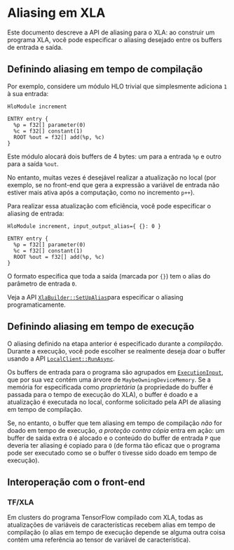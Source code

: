 # Aliasing em XLA

Este documento descreve a API de aliasing para o XLA: ao construir um programa XLA, você pode especificar o aliasing desejado entre os buffers de entrada e saída.

## Definindo aliasing em tempo de compilação

Por exemplo, considere um módulo HLO trivial que simplesmente adiciona `1` à sua entrada:

```
HloModule increment

ENTRY entry {
  %p = f32[] parameter(0)
  %c = f32[] constant(1)
  ROOT %out = f32[] add(%p, %c)
}
```

Este módulo alocará dois buffers de 4 bytes: um para a entrada `%p` e outro para a saída `%out`.

No entanto, muitas vezes é desejável realizar a atualização no local (por exemplo, se no front-end que gera a expressão a variável de entrada não estiver mais ativa após a computação, como no incremento `p++`).

Para realizar essa atualização com eficiência, você pode especificar o aliasing de entrada:

```
HloModule increment, input_output_alias={ {}: 0 }

ENTRY entry {
  %p = f32[] parameter(0)
  %c = f32[] constant(1)
  ROOT %out = f32[] add(%p, %c)
}
```

O formato especifica que toda a saída (marcada por `{}`) tem o alias do parâmetro de entrada `0`.

Veja a API [`XlaBuilder::SetUpAlias`](https://www.tensorflow.org/code/tensorflow/compiler/xla/client/xla_builder.h) ​​para especificar o aliasing programaticamente.

## Definindo aliasing em tempo de execução

O aliasing definido na etapa anterior é especificado durante a *compilação*. Durante a execução, você pode escolher se realmente deseja doar o buffer usando a API [`LocalClient::RunAsync`](https://www.tensorflow.org/code/tensorflow/compiler/xla/client/local_client.h).

Os buffers de entrada para o programa são agrupados em [`ExecutionInput`](https://www.tensorflow.org/code/tensorflow/compiler/xla/service/executable.h), que por sua vez contém uma árvore de `MaybeOwningDeviceMemory`. Se a memória for especificada como *proprietária* (a propriedade do buffer é passada para o tempo de execução do XLA), o buffer é doado e a atualização é executada no local, conforme solicitado pela API de aliasing em tempo de compilação.

Se, no entanto, o buffer que tem aliasing em tempo de compilação *não* for doado em tempo de execução, *a proteção contra cópia* entra em ação: um buffer de saída extra `O` é alocado e o conteúdo do buffer de entrada `P` que deveria ter aliasing é copiado para `O` (de forma tão eficaz que o programa pode ser executado como se o buffer `O` tivesse sido doado em tempo de execução).

## Interoperação com o front-end

### TF/XLA

Em clusters do programa TensorFlow compilado com XLA, todas as atualizações de variáveis ​​de características recebem alias em tempo de compilação (o alias em tempo de execução depende se alguma outra coisa contém uma referência ao tensor de variável de característica).
